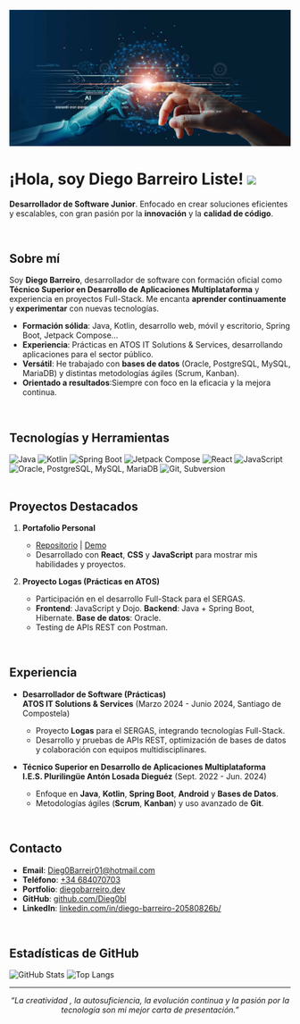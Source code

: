 ![Hero Background](hero-background.jpg)


# ¡Hola, soy Diego Barreiro Liste! <img src="https://media.giphy.com/media/hvRJCLFzcasrR4ia7z/giphy.gif" width="30px"/>

**Desarrollador de Software Junior**. Enfocado en crear soluciones eficientes y escalables, con gran pasión por la **innovación** y la **calidad de código**.

<br/>

## Sobre mí

Soy **Diego Barreiro**, desarrollador de software con formación oficial como **Técnico Superior en Desarrollo de Aplicaciones Multiplataforma** y experiencia en proyectos Full-Stack. Me encanta **aprender continuamente** y **experimentar** con nuevas tecnologías.  

- **Formación sólida**: Java, Kotlin, desarrollo web, móvil y escritorio, Spring Boot, Jetpack Compose...  
- **Experiencia**: Prácticas en ATOS IT Solutions & Services, desarrollando aplicaciones para el sector público.  
- **Versátil**: He trabajado con **bases de datos** (Oracle, PostgreSQL, MySQL, MariaDB) y distintas metodologías ágiles (Scrum, Kanban).  
- **Orientado a resultados**:Siempre con foco en la eficacia y la mejora continua.

<br/>

## Tecnologías y Herramientas

<div>
  <img src="https://img.shields.io/badge/Java-ED8B00?style=for-the-badge&logo=java&logoColor=white" alt="Java"/>
  <img src="https://img.shields.io/badge/Kotlin-7F52FF?style=for-the-badge&logo=kotlin&logoColor=white" alt="Kotlin"/>
  <img src="https://img.shields.io/badge/Spring%20Boot-6DB33F?style=for-the-badge&logo=springboot&logoColor=white" alt="Spring Boot"/>
  <img src="https://img.shields.io/badge/Jetpack%20Compose-4285F4?style=for-the-badge&logo=jetpackcompose&logoColor=white" alt="Jetpack Compose"/>
  <img src="https://img.shields.io/badge/React-61DAFB?style=for-the-badge&logo=react&logoColor=white" alt="React"/>
  <img src="https://img.shields.io/badge/JavaScript-F7DF1E?style=for-the-badge&logo=javascript&logoColor=black" alt="JavaScript"/>
  <img src="https://img.shields.io/badge/Databases-4DB33D?style=for-the-badge&logo=postgresql&logoColor=white" alt="Oracle, PostgreSQL, MySQL, MariaDB"/>
  <img src="https://img.shields.io/badge/Git%20%26%20Subversion-F05032?style=for-the-badge&logo=git&logoColor=white" alt="Git, Subversion"/>
</div>

<br/>

## Proyectos Destacados

1. **Portafolio Personal**  
   - [Repositorio](https://github.com/tu-github/mi-portfolio) | [Demo](https://tu-dominio.dev)  
   - Desarrollado con **React**, **CSS** y **JavaScript** para mostrar mis habilidades y proyectos.

2. **Proyecto Logas (Prácticas en ATOS)**  
   - Participación en el desarrollo Full-Stack para el SERGAS.  
   - **Frontend**: JavaScript y Dojo. **Backend**: Java + Spring Boot, Hibernate. **Base de datos**: Oracle.  
   - Testing de APIs REST con Postman.

> 

<br/>

## Experiencia

- **Desarrollador de Software (Prácticas)**  
  **ATOS IT Solutions & Services** (Marzo 2024 - Junio 2024, Santiago de Compostela)  
  - Proyecto **Logas** para el SERGAS, integrando tecnologías Full-Stack.  
  - Desarrollo y pruebas de APIs REST, optimización de bases de datos y colaboración con equipos multidisciplinares.

- **Técnico Superior en Desarrollo de Aplicaciones Multiplataforma**  
  **I.E.S. Plurilingüe Antón Losada Dieguéz** (Sept. 2022 - Jun. 2024)  
  - Enfoque en **Java**, **Kotlin**, **Spring Boot**, **Android** y **Bases de Datos**.  
  - Metodologías ágiles (**Scrum**, **Kanban**) y uso avanzado de **Git**.

<br/>

## Contacto

- **Email**: [Dieg0Barreir01@hotmail.com](mailto:Dieg0Barreir01@hotmail.com)  
- **Teléfono**: [+34 684070703](tel:+34684070703)  
- **Portfolio**: [diegobarreiro.dev](https://diegobarreiro.dev/) 
- **GitHub**: [github.com/Dieg0bl](https://github.com/Dieg0bl)  
- **LinkedIn**: [linkedin.com/in/diego-barreiro-20580826b/](https://www.linkedin.com/in/diego-barreiro-20580826b/)

<br/>

## Estadísticas de GitHub

<div>
  <img height="180em" src="https://github-readme-stats.vercel.app/api?username=Dieg0bl&show_icons=true&theme=radical" alt="GitHub Stats"/>
  <img height="180em" src="https://github-readme-stats.vercel.app/api/top-langs/?username=Dieg0bl&layout=compact&theme=radical" alt="Top Langs"/>
</div>

> 

---

<p align="center">
  <i>“La creatividad ,  la autosuficiencia, la evolución continua y la pasión por la tecnología son mi mejor carta de presentación.”</i>
</p>
